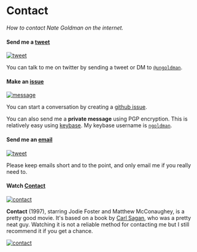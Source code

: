 # Contact

*How to contact Nate Goldman on the internet.*

#### Send me a [tweet][tweet-url]

[![tweet][tweet-img]][tweet-url]

You can talk to me on twitter by sending a tweet or DM to [`@ungoldman`](http://twitter.com/ungoldman).

[tweet-img]: http://img.shields.io/badge/send-tweet-brightgreen.svg?style=flat-square
[tweet-url]: https://twitter.com/intent/tweet?text=@ungoldman%20

#### Make an [issue][message-url]

[![message][message-img]][message-url]

You can start a conversation by creating a [github issue][message-url].

You can also send me a **private message** using PGP encryption. This is relatively easy using [keybase](https://keybase.io/). My keybase username is [`ngoldman`](https://keybase.io/ngoldman).

[message-img]: http://img.shields.io/badge/create-issue-green.svg?style=flat-square
[message-url]: https://github.com/ungoldman/contact/issues/new

#### Send me an [email][email-url]

[![tweet][email-img]][email-url]

Please keep emails short and to the point, and only email me if you really need to.

[email-img]: http://img.shields.io/badge/compose-email-red.svg?style=flat-square
[email-url]: mailto:ungoldman@gmail.com

#### Watch [Contact][contact-url]

[![contact][contact-img]][contact-url]

**Contact** (1997), starring Jodie Foster and Matthew McConaughey, is a pretty good movie. It's based on a book by [Carl Sagan](http://en.wikipedia.org/wiki/Carl_Sagan), who was a pretty neat guy. Watching it is not a reliable method for contacting me but I still recommend it if you get a chance.

[![contact][contact-poster]][contact-imdb]

[contact-img]: http://img.shields.io/badge/watch-contact-blue.svg?style=flat-square
[contact-url]: https://www.youtube.com/watch?v=d9C2cF3KvP8
[contact-poster]: http://ia.media-imdb.com/images/M/MV5BMjEyMDQxMTMxMF5BMl5BanBnXkFtZTcwNTU0ODcyMg@@._V1_SX640_SY720_.jpg
[contact-imdb]: http://www.imdb.com/title/tt0118884/
